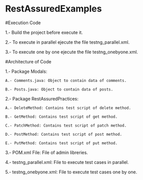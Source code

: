 # RestAssuredExamples

#Execution Code

1.- Build the project before execute it.

2.- To execute in parallel ejecute the file testng_parallel.xml.

3.- To execute one by one ejecute the file testng_onebyone.xml.


#Architecture of Code

1.- Package Modals:

    A.- Comments.java: Object to contain data of comments.
    
    B.- Posts.java: Object to contain data of posts.
    
2.- Package RestAssuredPractices:

    A.- DeleteMethod: Contains test script of delete method.
    
    B.- GetMethod: Contains test script of get method.
    
    C.- PatchMethod: Contains test script of patch method.
    
    D.- PostMethod: Contains test script of post method.
    
    E.- PutMethod: Contains test script of put method.
    
3.- POM.xml File: File of admin libreries.

4.- testng_parallel.xml: File to execute test cases in parallel.

5.- testng_onebyone.xml: File to execute test cases one by one.
